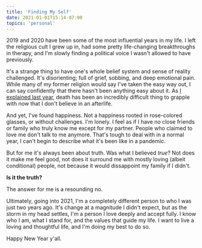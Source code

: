 ```yaml
---
title: 'Finding My Self'
date: 2021-01-01T15:14-07:00
topics: 'personal'
---
```

2019 and 2020 have been some of the most influential years in my life. I left the religious cult I grew up in, had some pretty life-changing breakthroughs in therapy, and I'm slowly finding a political voice I wasn't allowed to have previously.

It's a strange thing to have one's whole belief system and sense of reality challenged. It's disorienting; full of grief, sobbing, and deep emotional pain. While many of my former religion would say I've taken the easy way out, I can say confidently that there hasn't been anything easy about it. As [I explained last year](/blog/2020/on-death/), death has been an incredibly difficult thing to grapple with now that I don't believe in an afterlife.

And yet, I've found happiness. Not a happiness rooted in rose-colored glasses, or without challenges. I'm lonely. I feel as if I have no close friends or family who truly know me except for my partner. People who claimed to love me don't talk to me anymore. That's tough to deal with in a normal year, I can't begin to describe what it's been like in a pandemic.

But for me it's always been about truth. Was what I believed *true*? Not does it make me feel good, not does it surround me with mostly loving (albeit conditional) people, not because it would dissappoint my family if I didn't.

**Is it the truth?**

The answer for me is a resounding no.

Ultimately, going into 2021, I'm a completely different person to who I was just two years ago. It's change at a magnitude I didn't expect, but as the storm in my head settles, I'm a person I love deeply and accept fully. I know who I am, what I stand for, and the values that guide my life. I want to live a loving and thoughtful life, and I'm doing my best to do so.

Happy New Year y'all.
